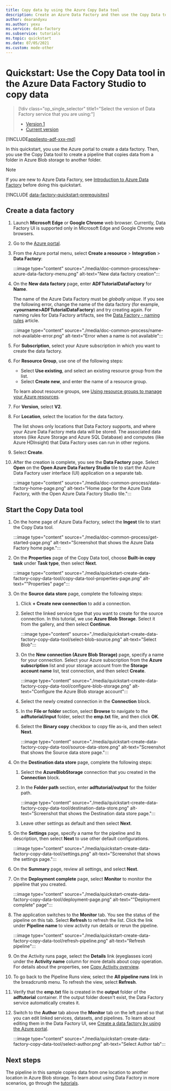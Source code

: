 ```yaml
---
title: Copy data by using the Azure Copy Data tool
description: Create an Azure Data Factory and then use the Copy Data tool to copy data from one location in Azure Blob storage to another location.
author: dearandyxu
ms.author: yexu
ms.service: data-factory
ms.subservice: tutorials
ms.topic: quickstart
ms.date: 07/05/2021
ms.custom: mode-other
---
```


# Quickstart: Use the Copy Data tool in the Azure Data Factory Studio to copy data

> [!div class="op_single_selector" title1="Select the version of Data Factory service that you are using:"]
> * [Version 1](v1/data-factory-copy-data-from-azure-blob-storage-to-sql-database.md)
> * [Current version](quickstart-create-data-factory-copy-data-tool.md)

[!INCLUDE[appliesto-adf-xxx-md](includes/appliesto-adf-xxx-md.md)]

In this quickstart, you use the Azure portal to create a data factory. Then, you use the Copy Data tool to create a pipeline that copies data from a folder in Azure Blob storage to another folder. 

> [!NOTE]
> If you are new to Azure Data Factory, see [Introduction to Azure Data Factory](introduction.md) before doing this quickstart. 

[!INCLUDE [data-factory-quickstart-prerequisites](includes/data-factory-quickstart-prerequisites.md)] 

## Create a data factory

1. Launch **Microsoft Edge** or **Google Chrome** web browser. Currently, Data Factory UI is supported only in Microsoft Edge and Google Chrome web browsers.
1. Go to the [Azure portal](https://portal.azure.com). 
1. From the Azure portal menu, select **Create a resource** > **Integration** > **Data Factory**:

    :::image type="content" source="./media/doc-common-process/new-azure-data-factory-menu.png" alt-text="New data factory creation":::

1. On the **New data factory** page, enter **ADFTutorialDataFactory** for **Name**. 
 
   The name of the Azure Data Factory must be *globally unique*. If you see the following error, change the name of the data factory (for example, **&lt;yourname&gt;ADFTutorialDataFactory**) and try creating again. For naming rules for Data Factory artifacts, see the [Data Factory - naming rules](naming-rules.md) article.
  
   :::image type="content" source="./media/doc-common-process/name-not-available-error.png" alt-text="Error when a name is not available":::
1. For **Subscription**, select your Azure subscription in which you want to create the data factory. 
1. For **Resource Group**, use one of the following steps:
     
   - Select **Use existing**, and select an existing resource group from the list. 
   - Select **Create new**, and enter the name of a resource group.   
         
   To learn about resource groups, see [Using resource groups to manage your Azure resources](../azure-resource-manager/management/overview.md).  
1. For **Version**, select **V2**.
1. For **Location**, select the location for the data factory.

   The list shows only locations that Data Factory supports, and where your Azure Data Factory meta data will be stored. The associated data stores (like Azure Storage and Azure SQL Database) and computes (like Azure HDInsight) that Data Factory uses can run in other regions.

1. Select **Create**.

1. After the creation is complete, you see the **Data Factory** page. Select **Open** on the **Open Azure Data Factory Studio** tile to start the Azure Data Factory user interface (UI) application on a separate tab.
   
    :::image type="content" source="./media/doc-common-process/data-factory-home-page.png" alt-text="Home page for the Azure Data Factory, with the Open Azure Data Factory Studio tile.":::
    
## Start the Copy Data tool

1. On the home page of Azure Data Factory, select the **Ingest** tile to start the Copy Data tool.

   :::image type="content" source="./media/doc-common-process/get-started-page.png" alt-text="Screenshot that shows the Azure Data Factory home page.":::

1. On the **Properties** page of the Copy Data tool, choose **Built-in copy task** under **Task type**, then select **Next**.

   :::image type="content" source="./media/quickstart-create-data-factory-copy-data-tool/copy-data-tool-properties-page.png" alt-text="&quot;Properties&quot; page":::

1. On the **Source data store** page, complete the following steps:

    1. Click **+ Create new connection** to add a connection.

    1. Select the linked service type that you want to create for the source connection. In this tutorial, we use **Azure Blob Storage**. Select it from the gallery, and then select **Continue**.
    
       :::image type="content" source="./media/quickstart-create-data-factory-copy-data-tool/select-blob-source.png" alt-text="Select Blob":::

    1. On the **New connection (Azure Blob Storage)** page, specify a name for your connection. Select your Azure subscription from the **Azure subscription** list and your storage account from the **Storage account name** list, test connection, and then select **Create**. 

       :::image type="content" source="./media/quickstart-create-data-factory-copy-data-tool/configure-blob-storage.png" alt-text="Configure the Azure Blob storage account":::

    1. Select the newly created connection in the **Connection** block.
    1. In the **File or folder** section, select **Browse** to navigate to the **adftutorial/input** folder, select the **emp.txt** file, and then click **OK**.
    1. Select the **Binary copy** checkbox to copy file as-is, and then select **Next**.

       :::image type="content" source="./media/quickstart-create-data-factory-copy-data-tool/source-data-store.png" alt-text="Screenshot that shows the Source data store page.":::

1. On the **Destination data store** page, complete the following steps:
    1. Select the **AzureBlobStorage** connection that you created in the **Connection** block.

    1. In the **Folder path** section,  enter **adftutorial/output** for the folder path.

       :::image type="content" source="./media/quickstart-create-data-factory-copy-data-tool/destination-data-store.png" alt-text="Screenshot that shows the Destination data store page.":::

    1. Leave other settings as default and then select **Next**.

1. On the **Settings** page, specify a name for the pipeline and its description, then select **Next** to use other default configurations. 

    :::image type="content" source="./media/quickstart-create-data-factory-copy-data-tool/settings.png" alt-text="Screenshot that shows the settings page.":::

1. On the **Summary** page, review all settings, and select **Next**. 

1. On the **Deployment complete** page, select **Monitor** to monitor the pipeline that you created. 

    :::image type="content" source="./media/quickstart-create-data-factory-copy-data-tool/deployment-page.png" alt-text="&quot;Deployment complete&quot; page":::

1. The application switches to the **Monitor** tab. You see the status of the pipeline on this tab. Select **Refresh** to refresh the list. Click the link under **Pipeline name** to view activity run details or rerun the pipeline. 
   
    :::image type="content" source="./media/quickstart-create-data-factory-copy-data-tool/refresh-pipeline.png" alt-text="Refresh pipeline":::

1. On the Activity runs page, select the **Details** link (eyeglasses icon) under the **Activity name** column for more details about copy operation. For details about the properties, see [Copy Activity overview](copy-activity-overview.md). 

1. To go back to the Pipeline Runs view, select the **All pipeline runs** link in the breadcrumb menu. To refresh the view, select **Refresh**. 

1. Verify that the **emp.txt** file is created in the **output** folder of the **adftutorial** container. If the output folder doesn't exist, the Data Factory service automatically creates it. 

1. Switch to the **Author** tab above the **Monitor** tab on the left panel so that you can edit linked services, datasets, and pipelines. To learn about editing them in the Data Factory UI, see [Create a data factory by using the Azure portal](quickstart-create-data-factory-portal.md).

    :::image type="content" source="./media/quickstart-create-data-factory-copy-data-tool/select-author.png" alt-text="Select Author tab":::

## Next steps
The pipeline in this sample copies data from one location to another location in Azure Blob storage. To learn about using Data Factory in more scenarios, go through the [tutorials](tutorial-copy-data-portal.md). 
